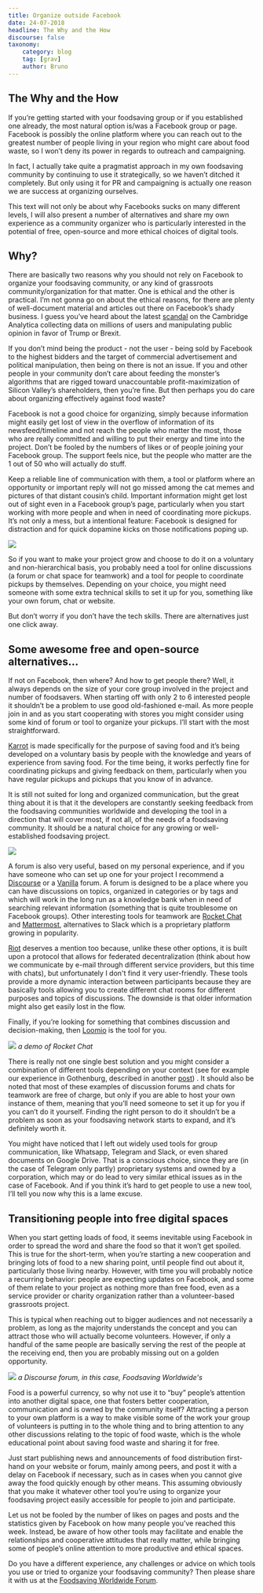 ```yaml
---
title: Organize outside Facebook
date: 24-07-2018
headline: The Why and the How
discourse: false
taxonomy:
    category: blog
    tag: [grav]
    author: Bruno
---
```


## The Why and the How

If you’re getting started with your foodsaving group or if you established one already, the most natural option is/was a Facebook group or page. Facebook is possibly the online platform where you can reach out to the greatest number of people living in your region who might care about food waste, so I won’t deny its power in regards to outreach and campaigning.

In fact, I actually take quite a pragmatist approach in my own foodsaving community by continuing to use it strategically, so we haven’t ditched it completely. But only using it for PR and campaigning is actually one reason we are success at organizing ourselves.

This text will not only be about why Facebooks sucks on many different levels, I will also present a number of alternatives and share my own experience as a community organizer who is particularly interested in the potential of free, open-source and more ethical choices of digital tools.

## Why?

There are basically two reasons why you should not rely on Facebook to organize your foodsaving community, or any kind of grassroots community/organization for that matter. One is ethical and the other is practical.
I’m not gonna go on about the ethical reasons, for there are plenty of well-document material and articles out there on Facebook’s shady business. I guess you’ve heard about the latest [scandal](https://www.theguardian.com/news/2018/mar/17/cambridge-analytica-facebook-influence-us-election) on the Cambridge Analytica collecting data on millions of users and manipulating public opinion in favor of Trump or Brexit.

If you don’t mind being the product - not the user - being sold by Facebook to the highest bidders and the target of commercial advertisement and political manipulation, then being on there is not an issue. If you and other people in your community don’t care about feeding the monster’s algorithms that are rigged toward unaccountable profit-maximization of Silicon Valley’s shareholders, then you’re fine. But then perhaps you do care about organizing effectively against food waste?

Facebook is not a good choice for organizing, simply because information might easily get lost of view in the overflow of information of its newsfeed/timeline and not reach the people who matter the most, those who are really committed and willing to put their energy and time into the project. Don’t be fooled by the numbers of likes or of people joining your Facebook group. The support feels nice, but the people who matter are the 1 out of 50 who will actually do stuff.

Keep a reliable line of communication with them, a tool or platform where an opportunity or important reply will not go missed among the cat memes and pictures of that distant cousin’s child. Important information might get lost out of sight even in a Facebook group’s page, particularly when you start working with more people and when in need of coordinating more pickups. It’s not only a mess, but a intentional feature: Facebook is designed for distraction and for quick dopamine kicks on those notifications poping up.

![](funny-cat-pictures-people-say-i-have-a-short-attention-span-salad.jpg)

So if you want to make your project grow and choose to do it on a voluntary and non-hierarchical basis, you probably need a tool for online discussions (a forum or chat space for teamwork) and a tool for people to coordinate pickups by themselves. Depending on your choice, you might need someone with some extra technical skills to set it up for you, something like your own forum, chat or website.

But don’t worry if you don’t have the tech skills. There are alternatives just one click away.

## Some awesome free and open-source alternatives...

If not on Facebook, then where? And how to get people there? Well, it always depends on the size of your core group involved in the project and number of foodsavers. When starting off with only 2 to 6 interested people it shouldn’t be a problem to use good old-fashioned e-mail. As more people join in and as you start cooperating with stores you might consider using some kind of forum or tool to organize your pickups. I’ll start with the most straightforward.

[Karrot](https://karrot.world) is made specifically for the purpose of saving food and it’s being developed on a voluntary basis by people with the knowledge and years of experience from saving food. For the time being, it works perfectly fine for coordinating pickups and giving feedback on them, particularly when you have regular pickups and pickups that you know of in advance.

It is still not suited for long and organized communication, but the great thing about it is that it the developers are constantly seeking feedback from the foodsaving communities worldwide and developing the tool in a direction that will cover most, if not all, of the needs of a foodsaving community. It should be a natural choice for any growing or well-established foodsaving project.

[![](Screenshot-from-Karrot-2018-05-29.png)](https://karrot.world)

A forum is also very useful, based on my personal experience, and if you have someone who can set up one for your project I recommend a [Discourse](https://www.discourse.org/) or a [Vanilla](https://vanillaforums.com/en/software/) forum. A forum is designed to be a place where you can have discussions on topics, organized in categories or by tags and which will work in the long run as a knowledge bank when in need of searching relevant information (something that is quite troublesome on Facebook groups). Other interesting tools for teamwork are [Rocket Chat](https://rocket.chat/) and [Mattermost](https://mattermost.com/), alternatives to Slack which is a proprietary platform growing in popularity.

[Riot](https://riot.im/app/) deserves a mention too because, unlike these other options, it is built upon a protocol that allows for federated decentralization (think about how we communicate by e-mail through different service providers, but this time with chats), but unfortunately I don't find it very user-friendly. These tools provide a more dynamic interaction between participants because they are basically tools allowing you to create different chat rooms for different purposes and topics of discussions. The downside is that older information might also get easily lost in the flow.

Finally, if you’re looking for something that combines discussion and decision-making, then [Loomio](https://www.loomio.org/) is the tool for you.

![](rocket-chat_165155_full.png)
_a demo of Rocket Chat_

There is really not one single best solution and you might consider a combination of different tools depending on your context (see for example our experience in Gothenburg, described in another [post](https://foodsaving.today/en/blog/2017/04/27/foodsharing-gothenburg-part3)) . It should also be noted that most of these examples of discussion forums and chats for teamwork are free of charge, but only if you are able to host your own instance of them, meaning that you’ll need someone to set it up for you if you can’t do it yourself. Finding the right person to do it shouldn’t be a problem as soon as your foodsaving network starts to expand, and it’s definitely worth it.

You might have noticed that I left out widely used tools for group communication, like Whatsapp, Telegram and Slack, or even shared documents on Google Drive. That is a conscious choice, since they are (in the case of Telegram only partly) proprietary systems and owned by a corporation, which may or do lead to very similar ethical issues as in the case of Facebook. And if you think it’s hard to get people to use a new tool, I’ll tell you now why this is a lame excuse.

## Transitioning people into free digital spaces

When you start getting loads of food, it seems inevitable using Facebook in order to spread the word and share the food so that it won’t get spoiled. This is true for the short-term, when you’re starting a new cooperation and bringing lots of food to a new sharing point, until people find out about it, particularly those living nearby. However, with time you will probably notice a recurring behavior: people are expecting updates on Facebook, and some of them relate to your project as nothing more than free food, even as a service provider or charity organization rather than a volunteer-based grassroots project.

This is typical when reaching out to bigger audiences and not necessarily a problem, as long as the majority understands the concept and you can attract those who will actually become volunteers. However, if only a handful of the same people are basically serving the rest of the people at the receiving end, then you are probably missing out on a golden opportunity.

![](forumfsworld.png)
_a Discourse forum, in this case, Foodsaving Worldwide's_

Food is a powerful currency, so why not use it to “buy” people’s attention into another digital space, one that fosters better cooperation, communication and is owned by the community itself? Attracting a person to your own platform is a way to make visible some of the work your group of volunteers is putting in to the whole thing and to bring attention to any other discussions relating to the topic of food waste, which is the whole educational point about saving food waste and sharing it for free.

Just start publishing news and announcements of food distribution first-hand on your website or forum, mainly among peers, and post it with a delay on Facebook if necessary, such as in cases when you cannot give away the food quickly enough by other means. This assuming obviously that you make it whatever other tool you’re using to organize your foodsaving project easily accessible for people to join and participate.

Let us not be fooled by the number of likes on pages and posts and the statistics given by Facebook on how many people you’ve reached this week. Instead, be aware of how other tools may facilitate and enable the relationships and cooperative attitudes that really matter, while bringing some of people’s online attention to more productive and ethical spaces.

Do you have a different experience, any challenges or advice on which tools you use or tried to organize your foodsaving community? Then please share it with us at the [Foodsaving Worldwide Forum](https://community.foodsaving.world/t/organize-outside-facebook-the-why-and-the-how/80).
